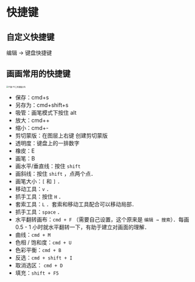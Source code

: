 # 快捷键

## 自定义快捷键

编辑 → 键盘快捷键

## 画画常用的快捷键

<img src="../../../../.media/01课-PS工具键盘分布.jpg" alt="01课-PS工具键盘分布" style="zoom: 33%;" />

- 保存：cmd+s
- 另存为：cmd+shift+s
- 吸管：画笔模式下按住 alt
- 放大：cmd++
- 缩小：cmd+-
- 剪切蒙版：在图层上右键 创建剪切蒙版
- 透明度：键盘上的一排数字
- 橡皮：E
- 画笔：B
- 画水平/垂直线：按住 `shift`
- 画斜线：按住 `shift` ，点两个点．
- 画笔大小：`[` 和 `]` ．
- 移动工具：`v` ．
- 抓手工具：按住 `H` ．
- 套索工具：`L` ．套索和移动工具配合可以移动局部．
- 抓手工具：`space` ．
- 水平翻转画布：`cmd + F` （需要自己设置，这个原来是 `编辑 → 搜索`）．每画 0.5 - 1 小时就水平翻转一下，有助于建立对画面的理解．
- 曲线：`cmd + M`
- 色相 / 饱和度：`cmd + U`
- 色彩平衡：`cmd + B`
- 反选：`cmd + shift + I`
- 取消选区： `cmd + D`
- 填充：`shift + F5`
